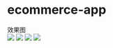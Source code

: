 # ecommerce-app
效果图  
![](http://chuantu.biz/t5/32/1472805440x3340469687.png)
![](http://chuantu.biz/t5/32/1472805139x1822611436.png) 
![](http://chuantu.biz/t5/32/1472805160x1822611436.png) 
![](http://chuantu.biz/t5/32/1472804992x1822611436.png)
